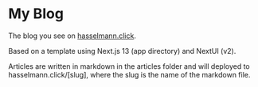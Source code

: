 # My Blog

The blog you see on [hasselmann.click](hasselmann.click).

Based on a template using Next.js 13 (app directory) and NextUI (v2).

Articles are written in markdown in the articles folder and will deployed to hasselmann.click/[slug], where the slug is the name of the markdown file.
